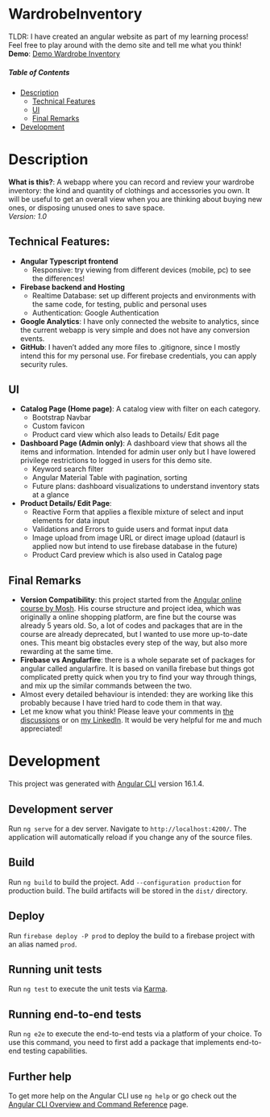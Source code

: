 # WardrobeInventory

TLDR: I have created an angular website as part of my learning process! Feel free to play around with the demo site and tell me what you think!<br> 
**Demo**: [Demo Wardrobe Inventory](https://fir-wardrobe-inventory.firebaseapp.com/)

##### Table of Contents  
- [Description](#description)  
  - [Technical Features](#technical-features)
  - [UI](#ui)
  - [Final Remarks](#final-remarks)
- [Development](#development)  

# Description

**What is this?**: A webapp where you can record and review your wardrobe inventory: the kind and quantity of clothings and accessories you own. It will be useful to get an overall view when you are thinking about buying new ones, or disposing unused ones to save space.<br>
_Version: 1.0_

##  Technical Features:
- **Angular Typescript frontend**
  - Responsive: try viewing from different devices (mobile, pc) to see the differences!
- **Firebase backend and Hosting**
  - Realtime Database: set up different projects and environments with the same code, for testing, public and personal uses
  - Authentication: Google Authentication
- **Google Analytics**: I have only connected the website to analytics, since the current webapp is very simple and does not have any conversion events.
- **GitHub**: I haven’t added any more files to .gitignore, since I mostly intend this for my personal use. For firebase credentials, you can apply security rules.
  
## UI
- **Catalog Page (Home page)**: A catalog view with filter on each category.
    - Bootstrap Navbar
    - Custom favicon
    - Product card view which also leads to Details/ Edit page
- **Dashboard Page (Admin only)**: A dashboard view that shows all the items and information. Intended for admin user only but I have lowered privilege restrictions to logged in users for this demo site.
    - Keyword search filter
    - Angular Material Table with pagination, sorting
    - Future plans: dashboard visualizations to understand inventory stats at a glance
- **Product Details/ Edit Page**:
    - Reactive Form that applies a flexible mixture of select and input elements for data input
    - Validations and Errors to guide users and format input data
    - Image upload from image URL or direct image upload (dataurl is applied now but intend to use firebase database in the future)
    - Product Card preview which is also used in Catalog page
      
## Final Remarks
- **Version Compatibility**: this project started from the [Angular online course by Mosh](https://codewithmosh.com/p/angular-master-class). His course structure and project idea, which was originally a online shopping platform, are fine but the course was already 5 years old. So, a lot of codes and packages that are in the course are already deprecated, but I wanted to use more up-to-date ones. This meant big obstacles every step of the way, but also more rewarding at the same time.
- **Firebase vs Angularfire**: there is a whole separate set of packages for angular called angularfire. It is based on vanilla firebase but things got complicated pretty quick when you try to find your way through things, and mix up the similar commands between the two.
- Almost every detailed behaviour is intended: they are working like this probably because I have tried hard to code them in that way.
- Let me know what you think! Please leave your comments in [the discussions](https://github.com/KonKyaw/wardrobe-inventory/discussions) or on [my LinkedIn](www.linkedin.com/in/kaung-kyaw-414116147). It would be very helpful for me and much appreciated!

# Development 

This project was generated with [Angular CLI](https://github.com/angular/angular-cli) version 16.1.4.

## Development server

Run `ng serve` for a dev server. Navigate to `http://localhost:4200/`. The application will automatically reload if you change any of the source files.


## Build

Run `ng build` to build the project. Add `--configuration production` for production build. The build artifacts will be stored in the `dist/` directory.

## Deploy

Run `firebase deploy -P prod` to deploy the build to a firebase project with an alias named `prod`.

## Running unit tests

Run `ng test` to execute the unit tests via [Karma](https://karma-runner.github.io).

## Running end-to-end tests

Run `ng e2e` to execute the end-to-end tests via a platform of your choice. To use this command, you need to first add a package that implements end-to-end testing capabilities.

## Further help

To get more help on the Angular CLI use `ng help` or go check out the [Angular CLI Overview and Command Reference](https://angular.io/cli) page.
